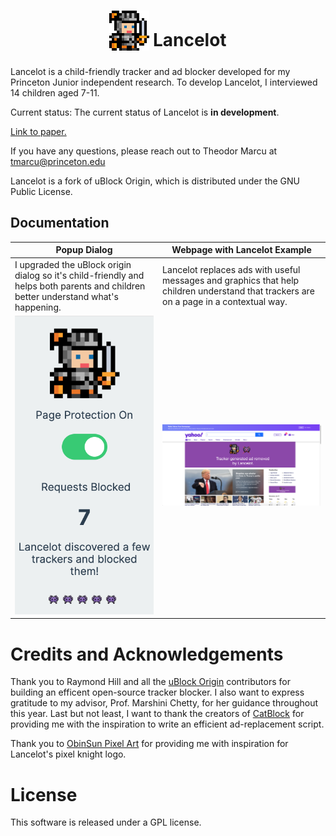 <h1 align="center">
<sub>
<img  src="https://raw.githubusercontent.com/theodormarcu/Lancelot/master/img/icon_64.png"
      height="64"
      width="64">
</sub>
Lancelot
</h1>

Lancelot is a child-friendly tracker and ad blocker developed for my Princeton Junior independent research. To develop Lancelot, I interviewed 14 children aged 7-11.

Current status: The current status of Lancelot is **in development**.

[Link to paper.](https://theodormarcu.com/docs/TheodorMarcuLancelot.pdf)

If you have any questions, please reach out to Theodor Marcu at tmarcu@princeton.edu

Lancelot is a fork of uBlock Origin, which is distributed under the GNU Public License.

## Documentation

|Popup Dialog|Webpage with Lancelot Example   |
|------------|---|
| I upgraded the uBlock origin dialog so it's child-friendly and helps both parents and children better understand what's happening. |Lancelot replaces ads with useful messages and graphics that help children understand that trackers are on a page in a contextual way.|
|  <img  src="https://raw.githubusercontent.com/theodormarcu/Lancelot/master/img/popup_blocked.png"> |  <img  src="https://raw.githubusercontent.com/theodormarcu/Lancelot/master/img/lancelot_page_example.png"> |

# Credits and Acknowledgements

Thank you to Raymond Hill and all the [uBlock Origin](https://github.com/gorhill/uBlock/) contributors for building an efficent open-source tracker blocker. I also want to express gratitude to my advisor, Prof. Marshini Chetty, for her guidance throughout this year. Last but not least, I want to thank the creators of [CatBlock](https://github.com/CatBlock/catblock) for providing me with the inspiration to write an efficient ad-replacement  script.

Thank you to [ObinSun Pixel Art](https://www.zazzle.com/8_bit_knight_16x16_sprite_pixel_art_poster-228987731767650957) for providing me with inspiration for Lancelot's pixel knight logo.

# License

This software is released under a GPL license.
